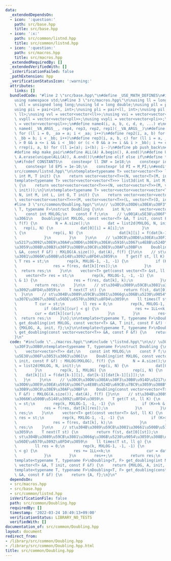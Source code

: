 ```yaml
---
data:
  _extendedDependsOn:
  - icon: ':question:'
    path: src/base.hpp
    title: src/base.hpp
  - icon: ':x:'
    path: src/common/listnd.hpp
    title: src/common/listnd.hpp
  - icon: ':question:'
    path: src/macros.hpp
    title: src/macros.hpp
  _extendedRequiredBy: []
  _extendedVerifiedWith: []
  _isVerificationFailed: false
  _pathExtension: hpp
  _verificationStatusIcon: ':warning:'
  attributes:
    links: []
  bundledCode: "#line 2 \"src/base.hpp\"\n#define _USE_MATH_DEFINES\n#include <bits/stdc++.h>\n\
    using namespace std;\n#line 3 \"src/macros.hpp\"\n\nusing ll = long long;\nusing\
    \ ull = unsigned long long;\nusing ld = long double;\nusing pll = pair<ll, ll>;\n\
    using pii = pair<int, int>;\nusing pli = pair<ll, int>;\nusing pil = pair<int,\
    \ ll>;\nusing vvl = vector<vector<ll>>;\nusing vvi = vector<vector<int>>;\nusing\
    \ vvpll = vector<vector<pll>>;\nusing vvpli = vector<vector<pli>>;\nusing vvpil\
    \ = vector<vector<pil>>;\n#define name4(i, a, b, c, d, e, ...) e\n#define rep(...)\
    \ name4(__VA_ARGS__, rep4, rep3, rep2, rep1)(__VA_ARGS__)\n#define rep1(i, a)\
    \ for (ll i = 0, _aa = a; i < _aa; i++)\n#define rep2(i, a, b) for (ll i = a,\
    \ _bb = b; i < _bb; i++)\n#define rep3(i, a, b, c) for (ll i = a, _bb = b; (c\
    \ > 0 && a <= i && i < _bb) or (c < 0 && a >= i && i > _bb); i += c)\n#define\
    \ rrep(i, a, b) for (ll i=(a); i>(b); i--)\n#define pb push_back\n#define eb emplace_back\n\
    #define mkp make_pair\n#define ALL(A) A.begin(), A.end()\n#define UNIQUE(A) sort(ALL(A)),\
    \ A.erase(unique(ALL(A)), A.end())\n#define elif else if\n#define tostr to_string\n\
    \n#ifndef CONSTANTS\n    constexpr ll INF = 1e18;\n    constexpr int MOD = 1000000007;\n\
    \    constexpr ld EPS = 1e-10;\n    constexpr ld PI = M_PI;\n#endif\n#line 3 \"\
    src/common/listnd.hpp\"\n\ntemplate<typename T> vector<vector<T>> list2d(int N,\
    \ int M, T init) {\n    return vector<vector<T>>(N, vector<T>(M, init));\n}\n\n\
    template<typename T> vector<vector<vector<T>>> list3d(int N, int M, int L, T init)\
    \ {\n    return vector<vector<vector<T>>>(N, vector<vector<T>>(M, vector<T>(L,\
    \ init)));\n}\n\ntemplate<typename T> vector<vector<vector<vector<T>>>> list4d(int\
    \ N, int M, int L, int O, T init) {\n    return vector<vector<vector<vector<T>>>>(N,\
    \ vector<vector<vector<T>>>(M, vector<vector<T>>(L, vector<T>(O, init))));\n}\n\
    #line 3 \"src/common/Doubling.hpp\"\n\n// \u30C0\u30D6\u30EA\u30F3\u30B0\ntemplate<typename\
    \ T, typename F>\nstruct Doubling {\n\n    int N;\n    vector<vector<T>> dat;\n\
    \    const int MXLOG;\n    const F f;\n\n    // \u901A\u5E38\u306F\u3053\u3063\
    \u3061\n    Doubling(int MXLOG, const vector<T> &A, T init, const F &f) : MXLOG(MXLOG),\
    \ f(f) {\n        N = A.size();\n        dat = list2d(MXLOG, N, init);\n     \
    \   rep(i, N) {\n            dat[0][i] = A[i];\n        }\n        rep(k, 1, MXLOG)\
    \ {\n            rep(i, N) {\n                dat[k][i] = f(dat[k-1][i], dat[k-1][dat[k-1][i]]);\n\
    \            }\n        }\n    }\n\n    // \u30C0\u30D6\u30EA\u30F3\u30B0\u914D\
    \u5217\u3092\u30E9\u30A4\u30D6\u30E9\u30EA\u5916\u3067\u4E8B\u524D\u69CB\u7BC9\
    \u3059\u308B\u30B3\u30F3\u30B9\u30C8\u30E9\u30AF\u30BF\n    Doubling(const vector<vector<T>>\
    \ &A, const F &f) : MXLOG(A.size()), dat(A), f(f) {}\n\n    // st\u304B\u3089\u59CB\
    \u3081\u3066K\u500B\u5148\u3092\u8FD4\u3059\n    T get(T st, ll K) {\n       \
    \ T res = st;\n        rep(k, MXLOG-1, -1, -1) {\n            if (K>>k & 1) {\n\
    \                res = f(res, dat[k][res]);\n            }\n        }\n      \
    \  return res;\n    }\n\n    vector<T> get(const vector<T> &st, ll K) {\n    \
    \    vector<T> res = st;\n        rep(k, MXLOG-1, -1, -1) {\n            if (K>>k\
    \ & 1) {\n                res = f(res, dat[k], k);\n            }\n        }\n\
    \        return res;\n    }\n\n    // st\u304B\u3089\u59CB\u3081\u30661\u500B\u5148\
    \u3092\u8FD4\u3059\n    T next(T st) {\n        return f(st, dat[0][st]);\n  \
    \  }\n\n    // st\u304B\u3089\u59CB\u3081\u3066g\u306B\u5230\u9054\u3059\u308B\
    \u307E\u3067\u306E\u56DE\u6570\u3092\u8FD4\u3059\n    ll times(T st, ll g) {\n\
    \        T cur = st;\n        ll res = 0;\n        rep(k, MXLOG-1, -1, -1) {\n\
    \            if (dat[k][cur] < g) {\n                res += 1LL<<k;\n        \
    \        cur = dat[k][cur];\n            }\n        }\n        res++;\n      \
    \  return res;\n    }\n};\n\ntemplate<typename T, typename F>\nDoubling<T, F>\
    \ get_doubling(int MXLOG, const vector<T> &A, T init, const F &f) {\n    return\
    \ {MXLOG, A, init, f};\n}\n\ntemplate<typename T, typename F>\nDoubling<T, F>\
    \ get_doubling(const vector<vector<T>> &A, const F &f) {\n    return {A, f};\n\
    }\n"
  code: "#include \"../macros.hpp\"\n#include \"listnd.hpp\"\n\n// \u30C0\u30D6\u30EA\
    \u30F3\u30B0\ntemplate<typename T, typename F>\nstruct Doubling {\n\n    int N;\n\
    \    vector<vector<T>> dat;\n    const int MXLOG;\n    const F f;\n\n    // \u901A\
    \u5E38\u306F\u3053\u3063\u3061\n    Doubling(int MXLOG, const vector<T> &A, T\
    \ init, const F &f) : MXLOG(MXLOG), f(f) {\n        N = A.size();\n        dat\
    \ = list2d(MXLOG, N, init);\n        rep(i, N) {\n            dat[0][i] = A[i];\n\
    \        }\n        rep(k, 1, MXLOG) {\n            rep(i, N) {\n            \
    \    dat[k][i] = f(dat[k-1][i], dat[k-1][dat[k-1][i]]);\n            }\n     \
    \   }\n    }\n\n    // \u30C0\u30D6\u30EA\u30F3\u30B0\u914D\u5217\u3092\u30E9\u30A4\
    \u30D6\u30E9\u30EA\u5916\u3067\u4E8B\u524D\u69CB\u7BC9\u3059\u308B\u30B3\u30F3\
    \u30B9\u30C8\u30E9\u30AF\u30BF\n    Doubling(const vector<vector<T>> &A, const\
    \ F &f) : MXLOG(A.size()), dat(A), f(f) {}\n\n    // st\u304B\u3089\u59CB\u3081\
    \u3066K\u500B\u5148\u3092\u8FD4\u3059\n    T get(T st, ll K) {\n        T res\
    \ = st;\n        rep(k, MXLOG-1, -1, -1) {\n            if (K>>k & 1) {\n    \
    \            res = f(res, dat[k][res]);\n            }\n        }\n        return\
    \ res;\n    }\n\n    vector<T> get(const vector<T> &st, ll K) {\n        vector<T>\
    \ res = st;\n        rep(k, MXLOG-1, -1, -1) {\n            if (K>>k & 1) {\n\
    \                res = f(res, dat[k], k);\n            }\n        }\n        return\
    \ res;\n    }\n\n    // st\u304B\u3089\u59CB\u3081\u30661\u500B\u5148\u3092\u8FD4\
    \u3059\n    T next(T st) {\n        return f(st, dat[0][st]);\n    }\n\n    //\
    \ st\u304B\u3089\u59CB\u3081\u3066g\u306B\u5230\u9054\u3059\u308B\u307E\u3067\u306E\
    \u56DE\u6570\u3092\u8FD4\u3059\n    ll times(T st, ll g) {\n        T cur = st;\n\
    \        ll res = 0;\n        rep(k, MXLOG-1, -1, -1) {\n            if (dat[k][cur]\
    \ < g) {\n                res += 1LL<<k;\n                cur = dat[k][cur];\n\
    \            }\n        }\n        res++;\n        return res;\n    }\n};\n\n\
    template<typename T, typename F>\nDoubling<T, F> get_doubling(int MXLOG, const\
    \ vector<T> &A, T init, const F &f) {\n    return {MXLOG, A, init, f};\n}\n\n\
    template<typename T, typename F>\nDoubling<T, F> get_doubling(const vector<vector<T>>\
    \ &A, const F &f) {\n    return {A, f};\n}\n"
  dependsOn:
  - src/macros.hpp
  - src/base.hpp
  - src/common/listnd.hpp
  isVerificationFile: false
  path: src/common/Doubling.hpp
  requiredBy: []
  timestamp: '2022-03-24 10:49:13+09:00'
  verificationStatus: LIBRARY_NO_TESTS
  verifiedWith: []
documentation_of: src/common/Doubling.hpp
layout: document
redirect_from:
- /library/src/common/Doubling.hpp
- /library/src/common/Doubling.hpp.html
title: src/common/Doubling.hpp
---
```

